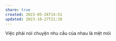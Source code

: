 ```yaml
---
share: true
created: 2023-05-26T14:51
updated: 2023-10-27T21:28
---
```

Việc phải nói chuyện nhu cầu của nhau là mệt mỏi

